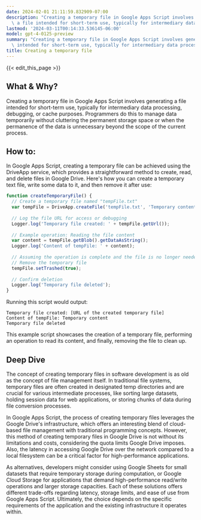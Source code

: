 ```yaml
---
date: 2024-02-01 21:11:59.832909-07:00
description: "Creating a temporary file in Google Apps Script involves generating\
  \ a file intended for short-term use, typically for intermediary data processing,\u2026"
lastmod: '2024-03-11T00:14:33.536145-06:00'
model: gpt-4-0125-preview
summary: "Creating a temporary file in Google Apps Script involves generating a file\
  \ intended for short-term use, typically for intermediary data processing,\u2026"
title: Creating a temporary file
---
```


{{< edit_this_page >}}

## What & Why?

Creating a temporary file in Google Apps Script involves generating a file intended for short-term use, typically for intermediary data processing, debugging, or cache purposes. Programmers do this to manage data temporarily without cluttering the permanent storage space or when the permanence of the data is unnecessary beyond the scope of the current process.

## How to:

In Google Apps Script, creating a temporary file can be achieved using the DriveApp service, which provides a straightforward method to create, read, and delete files in Google Drive. Here's how you can create a temporary text file, write some data to it, and then remove it after use:

```javascript
function createTemporaryFile() {
  // Create a temporary file named "tempFile.txt"
  var tempFile = DriveApp.createFile('tempFile.txt', 'Temporary content', MimeType.PLAIN_TEXT);
  
  // Log the file URL for access or debugging
  Logger.log('Temporary file created: ' + tempFile.getUrl());
  
  // Example operation: Reading the file content
  var content = tempFile.getBlob().getDataAsString();
  Logger.log('Content of tempFile: ' + content);
  
  // Assuming the operation is complete and the file is no longer needed
  // Remove the temporary file
  tempFile.setTrashed(true);
  
  // Confirm deletion
  Logger.log('Temporary file deleted');
}
```

Running this script would output:

```
Temporary file created: [URL of the created temporary file]
Content of tempFile: Temporary content
Temporary file deleted
```

This example script showcases the creation of a temporary file, performing an operation to read its content, and finally, removing the file to clean up.

## Deep Dive

The concept of creating temporary files in software development is as old as the concept of file management itself. In traditional file systems, temporary files are often created in designated temp directories and are crucial for various intermediate processes, like sorting large datasets, holding session data for web applications, or storing chunks of data during file conversion processes.

In Google Apps Script, the process of creating temporary files leverages the Google Drive's infrastructure, which offers an interesting blend of cloud-based file management with traditional programming concepts. However, this method of creating temporary files in Google Drive is not without its limitations and costs, considering the quota limits Google Drive imposes. Also, the latency in accessing Google Drive over the network compared to a local filesystem can be a critical factor for high-performance applications.

As alternatives, developers might consider using Google Sheets for small datasets that require temporary storage during computation, or Google Cloud Storage for applications that demand high-performance read/write operations and larger storage capacities. Each of these solutions offers different trade-offs regarding latency, storage limits, and ease of use from Google Apps Script. Ultimately, the choice depends on the specific requirements of the application and the existing infrastructure it operates within.
